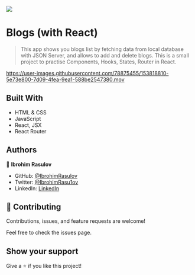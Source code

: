 ![](https://img.shields.io/badge/Microverse-blueviolet)

# Blogs (with React)

> This app shows you blogs list by fetching data from local database with JSON Server, and allows to add and delete blogs. This is a small project to practise Components, Hooks, States, Router in React.

https://user-images.githubusercontent.com/78875455/153818810-5e73e800-7d09-4fea-9ea1-588be2547380.mov

## Built With

- HTML & CSS
- JavaScript
- React, JSX
- React Router

## Authors

👤 **Ibrohim Rasulov**

- GitHub: [@IbrohimRasulov](https://github.com/IbrohimRasulov)
- Twitter: [@IbrohimRasu1ov](https://twitter.com/IbrohimRasu1ov)
- LinkedIn: [LinkedIn](https://www.linkedin.com/in/ibrohim-rasulov-a88352209/)

## 🤝 Contributing

Contributions, issues, and feature requests are welcome!

Feel free to check the issues page.

## Show your support

Give a ⭐️ if you like this project!
